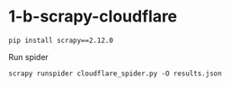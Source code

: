 # 1-b-scrapy-cloudflare

```commandline
pip install scrapy==2.12.0
```

Run spider
```commandline
scrapy runspider cloudflare_spider.py -O results.json
```